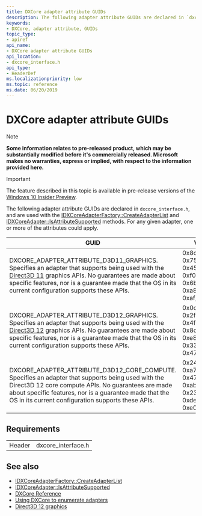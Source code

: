 ```yaml
---
title: DXCore adapter attribute GUIDs
description: The following adapter attribute GUIDs are declared in `dxcore_interface.h`, and are used with the [IDXCoreAdapterFactory::CreateAdapterList](/windows/win32/dxcore/dxcore_interface/nf-dxcore_interface-idxcoreadapterfactory-createadapterlist) and [IDXCoreAdapter::IsAttributeSupported](/windows/win32/dxcore/dxcore_interface/nf-dxcore_interface-idxcoreadapter-isattributesupported) methods.
keywords:
- DXCore, adapter attribute, GUIDs
topic_type:
- apiref
api_name:
- DXCore adapter attribute GUIDs
api_location:
- dxcore_interface.h
api_type:
- HeaderDef
ms.localizationpriority: low
ms.topic: reference
ms.date: 06/20/2019
---
```


# DXCore adapter attribute GUIDs

> [!NOTE]
> **Some information relates to pre-released product, which may be substantially modified before it's commercially released. Microsoft makes no warranties, express or implied, with respect to the information provided here.**

> [!IMPORTANT]
> The feature described in this topic is available in pre-release versions of the [Windows 10 Insider Preview](https://www.microsoft.com/software-download/windowsinsiderpreviewSDK).

The following adapter attribute GUIDs are declared in `dxcore_interface.h`, and are used with the [IDXCoreAdapterFactory::CreateAdapterList](/windows/win32/dxcore/dxcore_interface/nf-dxcore_interface-idxcoreadapterfactory-createadapterlist) and [IDXCoreAdapter::IsAttributeSupported](/windows/win32/dxcore/dxcore_interface/nf-dxcore_interface-idxcoreadapter-isattributesupported) methods. For any given adapter, one or more of the attributes could apply.

| GUID | Value |
|-|-|
| DXCORE_ADAPTER_ATTRIBUTE_D3D11_GRAPHICS. Specifies an adapter that supports being used with the [Direct3D 11](/windows/win32/direct3d11) graphics APIs. No guarantees are made about specific features, nor is a guarantee made that the OS in its current configuration supports these APIs. | 0x8c47866b, 0x7583, 0x450d, 0xf0, 0xf0, 0x6b, 0xad, 0xa8, 0x95, 0xaf, 0x4b |
| DXCORE_ADAPTER_ATTRIBUTE_D3D12_GRAPHICS. Specifies an adapter that supports being used with the [Direct3D 12](/windows/win32/direct3d12) graphics APIs. No guarantees are made about specific features, nor is a guarantee made that the OS in its current configuration supports these APIs. | 0x0c9ece4d, 0x2f6e, 0x4f01, 0x8c, 0x96, 0xe8, 0x9e, 0x33, 0x1b, 0x47, 0xb1 |
| DXCORE_ADAPTER_ATTRIBUTE_D3D12_CORE_COMPUTE. Specifies an adapter that supports being used with the Direct3D 12 core compute APIs. No guarantees are made about specific features, nor is a guarantee made that the OS in its current configuration supports these APIs. | 0x248e2800, 0xa793, 0x4724, 0xab, 0xaa, 0x23, 0xa6, 0xde, 0x1b, 0xe0, 0x90 |

## Requirements

| | |
|-|-|
| Header | dxcore_interface.h |

## See also

* [IDXCoreAdapterFactory::CreateAdapterList](/windows/win32/dxcore/dxcore_interface/nf-dxcore_interface-idxcoreadapterfactory-createadapterlist)
* [IDXCoreAdapter::IsAttributeSupported](/windows/win32/dxcore/dxcore_interface/nf-dxcore_interface-idxcoreadapter-isattributesupported)
* [DXCore Reference](/windows/win32/dxcore/dxcore-reference)
* [Using DXCore to enumerate adapters](/windows/win32/dxcore/dxcore-enum-adapters)
* [Direct3D 12 graphics](/windows/win32/direct3d12/direct3d-12-graphics)
